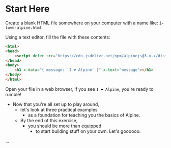 # Start Here

Create a blank HTML file somewhere on your computer with a name like: `i-love-alpine.html`

Using a text editor, fill the file with these contents:

```html
<html>
<head>
    <script defer src="https://cdn.jsdelivr.net/npm/alpinejs@3.x.x/dist/cdn.min.js"></script>
</head>
<body>
    <h1 x-data="{ message: 'I ❤️ Alpine' }" x-text="message"></h1>
</body>
</html>
```

Open your file in a web browser, if you see `I ❤️ Alpine`, you're ready to rumble!

- Now that you're all set up to play around,
  - let's look at three practical examples
    - as a foundation for teaching you the basics of Alpine.
  - By the end of this exercise,
    - you should be more than equipped
      - to start building stuff on your own. Let's goooooo.

...
